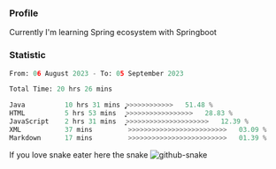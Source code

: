 ### Profile 

Currently I'm learning Spring ecosystem with Springboot

### Statistic
<!--START_SECTION:waka-->

```python
From: 06 August 2023 - To: 05 September 2023

Total Time: 20 hrs 26 mins

Java          10 hrs 31 mins  ̡͎͎͎͎͎͎͎͎͎͎͎͎>>>>>>>>>>>>   51.48 %
HTML          5 hrs 53 mins   ͎͎͎͎͎͎͎͕>>>>>>>>>>>>>>>>>   28.83 %
JavaScript    2 hrs 31 mins   ͎͎͎͙>>>>>>>>>>>>>>>>>>>>>   12.39 %
XML           37 mins         >>>>>>>>>>>>>>>>>>>>>>>>>   03.09 %
Markdown      17 mins         >>>>>>>>>>>>>>>>>>>>>>>>>   01.39 %
```

<!--END_SECTION:waka-->

If you love snake eater here the snake 
<picture>
  <source media="(prefers-color-scheme: dark)" srcset="https://github.com/pradana4648/pradana4648/blob/c0566a83ca6ea5f2e46bab00e717c4c82b4b5c4c/github-contribution-grid-snake-dark.svg" />
  <source media="(prefers-color-scheme: light)" srcset="https://github.com/pradana4648/pradana4648/blob/c0566a83ca6ea5f2e46bab00e717c4c82b4b5c4c/github-contribution-grid-snake.svg" />
  <img alt="github-snake" src="https://github.com/pradana4648/pradana4648/blob/c0566a83ca6ea5f2e46bab00e717c4c82b4b5c4c/github-contribution-grid-snake.svg" />
</picture>
